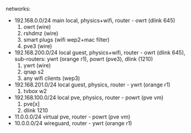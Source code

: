 networks:
- 192.168.0.0/24    main local, physics+wifi, router - owrt (dlink 645)
    1. owrt (wire)
    2. rshdmz (wire)
    3. smart plugs (wifi wep2+mac filter)
    4. pve3 (wire)
- 192.168.200.0/24  local guest, physics+wifi, router - owrt (dlink 645), sub-routers: ywrt (orange r1), powrt (pve3), dlink (1210)
    1. ywrt (wire)
    2. qnap s2
    3. any wifi clients (wep3)
- 192.168.201.0/24  local guest, physics, router - ywrt (orange r1)
    1. tvbox w2
- 192.168.100.0/24  local pve, physics, router - powrt (pve vm)
    1. pve[x]
    2. dlink 1210
- 11.0.0.0/24       virtual pve, router - powrt (pve vm)
- 10.0.0.0/24        wireguard, router - ywrt (orange r1)